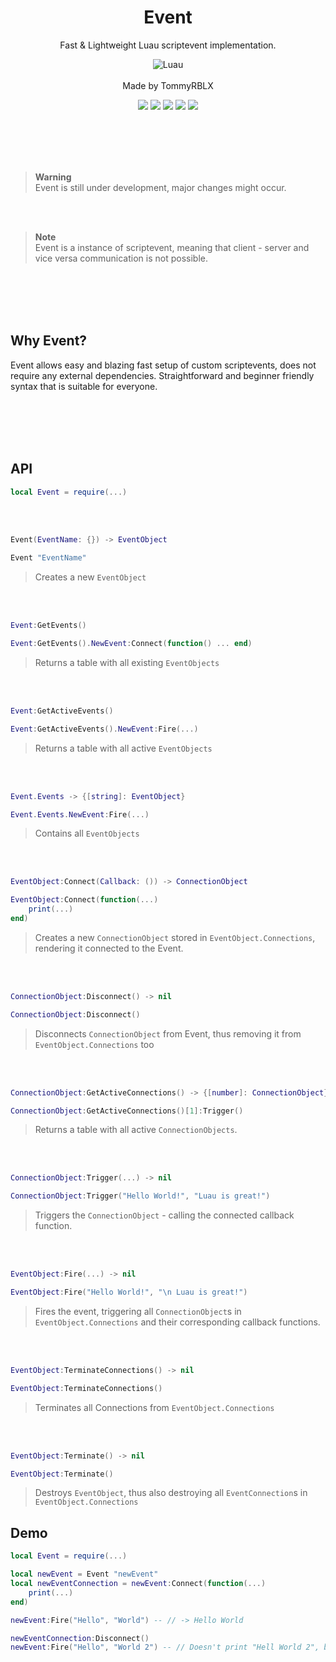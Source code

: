 <div align="center">
	<h1>Event</h1>
	<p> Fast & Lightweight Luau scriptevent implementation. </p>
  
  ![Luau](https://img.shields.io/badge/Lua-2C2D72?style=for-the-badge&logo=lua&logoColor=white)
  <br><br>
  Made by TommyRBLX
  
  <img src="https://img.shields.io/github/forks/rT0mmy/Event?style=for-the-badge">

  <img src="https://img.shields.io/github/stars/rT0mmy/Event?style=for-the-badge">

  <img src="https://img.shields.io/github/issues/rT0mmy/Event?style=for-the-badge">

  <img src="https://img.shields.io/github/issues-pr/rT0mmy/Event?style=for-the-badge">

  <img src="https://img.shields.io/github/license/rT0mmy/Event?style=for-the-badge">
</div>

<br><br><br><br>

> **Warning** <br>
> Event is still under development, major changes might occur.

<br><br>

> **Note** <br>
> Event is a instance of scriptevent, meaning that client - server and vice versa communication is not possible.

<br><br><br><br>

## Why Event?

Event allows easy and blazing fast setup of custom scriptevents, does not require any external dependencies. 
Straightforward and beginner friendly syntax that is suitable for everyone. 

<br><br><br><br>

## API

```lua
local Event = require(...)
```

<br><br>

```lua
Event(EventName: {}) -> EventObject
```
```lua
Event "EventName"
```

> Creates a new ```EventObject```

<br><br>

```lua
Event:GetEvents()
```
```lua
Event:GetEvents().NewEvent:Connect(function() ... end)
```

> Returns a table with all existing ```EventObjects```

<br><br>

```lua
Event:GetActiveEvents()
```
```lua
Event:GetActiveEvents().NewEvent:Fire(...)
```

> Returns a table with all active ```EventObjects```

<br><br>

```lua
Event.Events -> {[string]: EventObject}
```
```lua
Event.Events.NewEvent:Fire(...)
```

> Contains all ```EventObjects```

<br><br>

```lua
EventObject:Connect(Callback: ()) -> ConnectionObject
```
```lua
EventObject:Connect(function(...)
	print(...)
end)
```

> Creates a new ```ConnectionObject``` stored in ```EventObject.Connections```, rendering it connected to the Event.

<br><br>

```lua
ConnectionObject:Disconnect() -> nil
```
```lua
ConnectionObject:Disconnect()
```

> Disconnects ```ConnectionObject``` from Event, thus removing it from ```EventObject.Connections``` too

<br><br>

```lua
ConnectionObject:GetActiveConnections() -> {[number]: ConnectionObject}
```
```lua
ConnectionObject:GetActiveConnections()[1]:Trigger()
```

> Returns a table with all active ```ConnectionObjects```.

<br><br>

```lua
ConnectionObject:Trigger(...) -> nil
```
```lua
ConnectionObject:Trigger("Hello World!", "Luau is great!")
```

> Triggers the ```ConnectionObject``` - calling the connected callback function.

<br><br>

```lua
EventObject:Fire(...) -> nil
```
```lua
EventObject:Fire("Hello World!", "\n Luau is great!")
```

> Fires the event, triggering all ```ConnectionObject```s in ```EventObject.Connections``` and their corresponding callback functions.

<br><br>

```lua
EventObject:TerminateConnections() -> nil
```
```lua
EventObject:TerminateConnections()
```

> Terminates all Connections from ```EventObject.Connections```

<br><br>

```lua
EventObject:Terminate() -> nil
```
```lua
EventObject:Terminate()
```

> Destroys ```EventObject```, thus also destroying all ```EventConnection```s in ```EventObject.Connections```

## Demo


```lua
local Event = require(...)

local newEvent = Event "newEvent"
local newEventConnection = newEvent:Connect(function(...)
    print(...)
end)

newEvent:Fire("Hello", "World") -- // -> Hello World

newEventConnection:Disconnect()
newEvent:Fire("Hello", "World 2") -- // Doesn't print "Hell World 2", because the ConnectionObject "newEventConnection" was disconnected beforehand.

```


